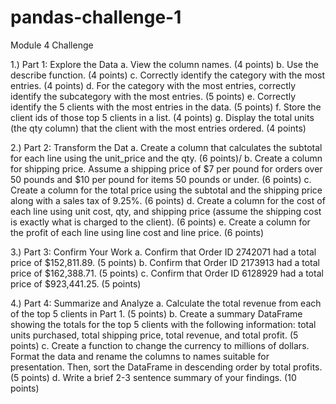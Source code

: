 # pandas-challenge-1
Module 4 Challenge

1.) Part 1: Explore the Data
a. View the column names. (4 points)
b. Use the describe function. (4 points)
c. Correctly identify the category with the most entries. (4 points)
d. For the category with the most entries, correctly identify the subcategory with the most entries. (5 points)
e. Correctly identify the 5 clients with the most entries in the data. (5 points)
f. Store the client ids of those top 5 clients in a list. (4 points)
g. Display the total units (the qty column) that the client with the most entries ordered. (4 points)

2.) Part 2: Transform the Dat
a. Create a column that calculates the subtotal for each line using the unit_price and the qty. (6 points)/
b. Create a column for shipping price. Assume a shipping price of $7 per pound for orders over 50 pounds and $10 per pound for items 50 pounds or under. (6 points)
c. Create a column for the total price using the subtotal and the shipping price along with a sales tax of 9.25%. (6 points)
d. Create a column for the cost of each line using unit cost, qty, and shipping price (assume the shipping cost is exactly what is charged to the client). (6 points)
e. Create a column for the profit of each line using line cost and line price. (6 points)

3.) Part 3: Confirm Your Work
a. Confirm that Order ID 2742071 had a total price of $152,811.89. (5 points)
b. Confirm that Order ID 2173913 had a total price of $162,388.71. (5 points)
c. Confirm that Order ID 6128929 had a total price of $923,441.25. (5 points)


4.) Part 4: Summarize and Analyze
a. Calculate the total revenue from each of the top 5 clients in Part 1. (5 points)
b. Create a summary DataFrame showing the totals for the top 5 clients with the following information: total units purchased, total shipping price, total revenue, and total profit. (5 points)
c. Create a function to change the currency to millions of dollars. Format the data and rename the columns to names suitable for presentation. Then, sort the DataFrame in descending order by total profits. (5 points)
d. Write a brief 2-3 sentence summary of your findings. (10 points)
